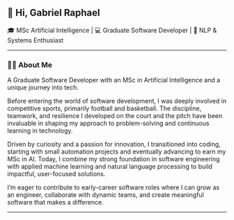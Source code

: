 ## 👋 Hi, Gabriel Raphael

🎓 MSc Artificial Intelligence | 💻 Graduate Software Developer | 🧠 NLP & Systems Enthusiast

---

### 👨‍💻 About Me

A Graduate Software Developer with an MSc in Artificial Intelligence and a unique journey into tech.

Before entering the world of software development, I was deeply involved in competitive sports, primarily football and basketball. The discipline, teamwork, and resilience I developed on the court and the pitch have been invaluable in shaping my approach to problem-solving and continuous learning in technology.

Driven by curiosity and a passion for innovation, I transitioned into coding, starting with small automation projects and eventually advancing to earn my MSc in AI. Today, I combine my strong foundation in software engineering with applied machine learning and natural language processing to build impactful, user-focused solutions.

I’m eager to contribute to early-career software roles where I can grow as an engineer, collaborate with dynamic teams, and create meaningful software that makes a difference. 

---

<!--
**GLRAPHAEL9/GLRAPHAEL9** is a ✨ _special_ ✨ repository because its `README.md` (this file) appears on your GitHub profile.

Here are some ideas to get you started:

- 🔭 I’m currently working on ...
- 🌱 I’m currently learning ...
- 👯 I’m looking to collaborate on ...
- 🤔 I’m looking for help with ...
- 💬 Ask me about ...
- 📫 How to reach me: ...
- 😄 Pronouns: ...
- ⚡ Fun fact: ...
-->
